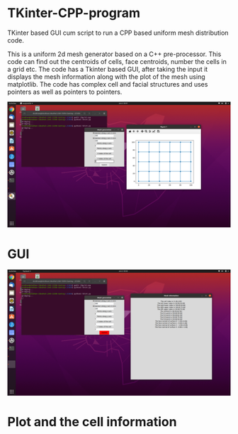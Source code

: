 # TKinter-CPP-program
TKinter based GUI cum script to run a CPP based uniform mesh distribution code.

This is a uniform 2d mesh generator based on a C++ pre-processor. This code can find out the centroids of cells, face centroids, number the cells in a grid etc. The code has a Tkinter based GUI, after taking the input it displays the mesh information along with the plot of the mesh using matplotlib. The code has complex cell and facial structures and uses pointers as well as pointers to pointers.

<img src="MATPLOT.PNG"/>

<h1>GUI</h1>

<img src="MESH_INFO.PNG"/>

<h1>Plot and the cell information</h1>
